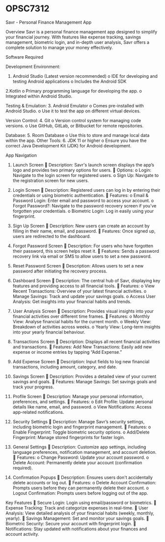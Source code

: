 # OPSC7312

Savr - Personal Finance Management App

Overview
Savr is a personal finance management app designed to simplify your financial journey. With features like expense tracking, savings management, biometric login, and in-depth user analysis, Savr offers a complete solution to manage your money effectively.

Software Required 

Development Environment:
1.	Android Studio (Latest version recommended)
o	IDE for developing and testing Android applications
o	Includes the Android SDK

2.Kotlin
o	Primary programming language for developing the app.
o	Integrated within Android Studio.

Testing & Emulation:
3.	Android Emulator
o	Comes pre-installed with Android Studio.
o	Use it to test the app on different virtual devices.

Version Control:
4.	Git
o	Version control system for managing code versions.
o	Use GitHub, GitLab, or Bitbucket for remote repositories.

Database:
5.	Room Database
o	Use this to store and manage local data within the app.
Other Tools:
6.	JDK 11 or higher
o	Ensure you have the correct Java Development Kit (JDK) for Android development.


App Navigation

1. Launch Screen
	Description: Savr's launch screen displays the app’s logo and provides two primary options for users.
	Options:
o	Login: Navigate to the login screen for registered users.
o	Sign Up: Navigate to the registration screen for new users.

2. Login Screen
	Description: Registered users can log in by entering their credentials or using biometric authentication.
	Features:
o	Email & Password Login: Enter email and password to access your account.
o	Forgot Password?: Navigate to the password recovery screen if you’ve forgotten your credentials.
o	Biometric Login: Log in easily using your fingerprint.

3. Sign Up Screen
	Description: New users can create an account by filling in their name, email, and password.
	Features: Once signed up, users are redirected to the dashboard.

4. Forgot Password Screen
	Description: For users who have forgotten their password, this screen helps reset it.
	Features: Sends a password recovery link via email or SMS to allow users to set a new password.


5. Reset Password Screen
	Description: Allows users to set a new password after initiating the recovery process.

6. Dashboard Screen
	Description: The central hub of Savr, displaying key features and providing access to all financial tools.
	Features:
o	View Recent Transactions: Overview of your latest financial activities.
o	Manage Savings: Track and update your savings goals.
o	Access User Analysis: Get insights into your financial habits and trends.

7. User Analysis Screen
	Description: Provides visual insights into your financial activities over different time frames.
	Features:
o	Monthly View: Analyse financial habits for the current month.
o	Weekly View: Breakdown of activities across weeks.
o	Yearly View: Long-term insights into your yearly financial behaviour.

8. Transactions Screen
	Description: Displays all recent financial activities and transactions.
	Features: Add New Transactions: Easily add new expense or income entries by tapping “Add Expense.”

9. Add Expense Screen
	Description: Input fields to log new financial transactions, including amount, category, and date.

10. Savings Screen
	Description: Provides a detailed view of your current savings and goals.
	Features: Manage Savings: Set savings goals and track your progress.

11. Profile Screen
	Description: Manage your personal information, preferences, and settings.
	Features:
o	Edit Profile: Update personal details like name, email, and password.
o	View Notifications: Access app-related notifications.

12. Security Settings
	Description: Manage Savr’s security settings, including biometric login and fingerprint management.
	Features:
o	Enable Fingerprint: Toggle biometric security options.
o	Add/Delete Fingerprint: Manage stored fingerprints for faster login.

13. General Settings
	Description: Customize app settings, including language preferences, notification management, and account deletion.
	Features:
o	Change Password: Update your account password.
o	Delete Account: Permanently delete your account (confirmation required).

14. Confirmation Popups
	Description: Ensures users don't accidentally delete accounts or log out.
	Features:
o	Delete Account Confirmation: Prompts users before they can permanently delete their account.
o	Logout Confirmation: Prompts users before logging out of the app.


Key Features
	Secure Login: Login using email/password or biometrics.
	Expense Tracking: Track and categorize expenses in real-time.
	User Analysis: View detailed analysis of your financial habits (weekly, monthly, yearly).
	Savings Management: Set and monitor your savings goals.
	Biometric Security: Secure your account with fingerprint login.
	Notifications: Stay updated with notifications about your finances and account activity.


